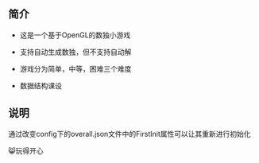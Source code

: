 ## 简介

- 这是一个基于OpenGL的数独小游戏

- 支持自动生成数独，但不支持自动解
- 游戏分为简单，中等，困难三个难度
- 数据结构课设

## 说明

通过改变config下的overall.json文件中的FirstInit属性可以让其重新进行初始化

:smile_cat:玩得开心